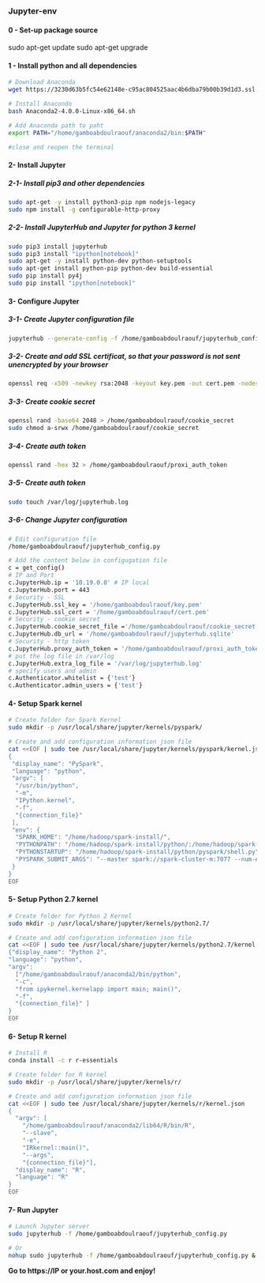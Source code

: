 ### Jupyter-env

#### 0 - Set-up package source
sudo apt-get update
sudo apt-get upgrade

#### 1 - Install python and all dependencies
```sh
# Download Anaconda
wget https://3230d63b5fc54e62148e-c95ac804525aac4b6dba79b00b39d1d3.ssl.cf1.rackcdn.com/Anaconda2-4.0.0-Linux-x86_64.sh

# Install Anacondo
bash Anaconda2-4.0.0-Linux-x86_64.sh

# Add Anaconda path to paht
export PATH="/home/gamboabdoulraouf/anaconda2/bin:$PATH"

#close and reopen the terminal

  ```
  
#### 2- Install Jupyter 
##### 2-1- Install pip3 and other dependencies
```sh
sudo apt-get -y install python3-pip npm nodejs-legacy
sudo npm install -g configurable-http-proxy

```

##### 2-2- Install JupyterHub and Jupyter for python 3 kernel
```sh
sudo pip3 install jupyterhub
sudo pip3 install "ipython[notebook]"
sudo apt-get -y install python-dev python-setuptools
sudo apt-get install python-pip python-dev build-essential
sudo pip install py4j
sudo pip install "ipython[notebook]"

```

#### 3- Configure Jupyter 
##### 3-1- Create Jupyter configuration file
```sh
jupyterhub --generate-config -f /home/gamboabdoulraouf/jupyterhub_config.py

```

##### 3-2- Create and add SSL certificat, so that your password is not sent unencrypted by your browser
```sh
openssl req -x509 -newkey rsa:2048 -keyout key.pem -out cert.pem -nodes -days 365

```

##### 3-3- Create cookie secret
```sh
openssl rand -base64 2048 > /home/gamboabdoulraouf/cookie_secret
sudo chmod a-srwx /home/gamboabdoulraouf/cookie_secret

```

##### 3-4- Create auth token
```sh
openssl rand -hex 32 > /home/gamboabdoulraouf/proxi_auth_token

```

##### 3-5- Create auth token
```sh
sudo touch /var/log/jupyterhub.log

```

##### 3-6- Change Jupyter configuration
```sh
# Edit configuration file
/home/gamboabdoulraouf/jupyterhub_config.py

# Add the content below in configugation file
c = get_config()
# IP and Port
c.JupyterHub.ip = '10.19.0.0' # IP local
c.JupyterHub.port = 443
# Security - SSL
c.JupyterHub.ssl_key = '/home/gamboabdoulraouf/key.pem'
c.JupyterHub.ssl_cert = '/home/gamboabdoulraouf/cert.pem'
# Security - cookie secret
c.JupyterHub.cookie_secret_file ='/home/gamboabdoulraouf/cookie_secret'
c.JupyterHub.db_url = '/home/gamboabdoulraouf/jupyterhub.sqlite'
# Security - http token
c.JupyterHub.proxy_auth_token = '/home/gamboabdoulraouf/proxi_auth_token'
# put the log file in /var/log
c.JupyterHub.extra_log_file = '/var/log/jupyterhub.log'
# specify users and admin
c.Authenticator.whitelist = {'test'}
c.Authenticator.admin_users = {'test'}

```

#### 4- Setup Spark kernel
```sh
# Create folder for Spark Kernel
sudo mkdir -p /usr/local/share/jupyter/kernels/pyspark/

# Create and add configuration information json file
cat <<EOF | sudo tee /usr/local/share/jupyter/kernels/pyspark/kernel.json
{
 "display_name": "PySpark",
 "language": "python",
 "argv": [
  "/usr/bin/python",
  "-m",
  "IPython.kernel",
  "-f",
  "{connection_file}"
 ],
 "env": {
  "SPARK_HOME": "/home/hadoop/spark-install/",
  "PYTHONPATH": "/home/hadoop/spark-install/python/:/home/hadoop/spark-install/python/lib/py4j-0.8.2.1-src.zip",
  "PYTHONSTARTUP": "/home/hadoop/spark-install/python/pyspark/shell.py",
  "PYSPARK_SUBMIT_ARGS": "--master spark://spark-cluster-m:7077 --num-executors 1 --executor-memory 2G --total-executor-cores 1 pyspark-shell"
 }
}
EOF

```

#### 5- Setup Python 2.7 kernel
```sh
# Create folder for Python 2 Kernel
sudo mkdir -p /usr/local/share/jupyter/kernels/python2.7/

# Create and add configuration information json file
cat <<EOF | sudo tee /usr/local/share/jupyter/kernels/python2.7/kernel.json
{"display_name": "Python 2", 
"language": "python", 
"argv": 
  ["/home/gamboabdoulraouf/anaconda2/bin/python", 
  "-c", 
  "from ipykernel.kernelapp import main; main()", 
  "-f", 
  "{connection_file}" ]
}
EOF

```

#### 6- Setup R kernel
```sh
# Install R
conda install -c r r-essentials

# Create folder for R kernel
sudo mkdir -p /usr/local/share/jupyter/kernels/r/

# Create and add configuration information json file
cat <<EOF | sudo tee /usr/local/share/jupyter/kernels/r/kernel.json
{
  "argv": [
    "/home/gamboabdoulraouf/anaconda2/lib64/R/bin/R", 
    "--slave", 
	"-e", 
	"IRkernel::main()", 
	"--args", 
	"{connection_file}"],
  "display_name": "R",
  "language": "R"
}
EOF

```

#### 7- Run Jupyter
```sh
# Launch Jupyter server
sudo jupyterhub -f /home/gamboabdoulraouf/jupyterhub_config.py

# Or
nohup sudo jupyterhub -f /home/gamboabdoulraouf/jupyterhub_config.py &

```

__Go to https://IP or your.host.com and enjoy!__

